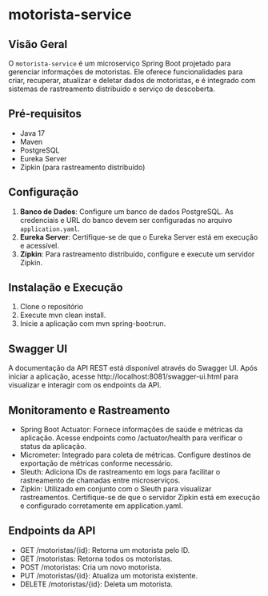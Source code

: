 # motorista-service

## Visão Geral
O `motorista-service` é um microserviço Spring Boot projetado para gerenciar informações de motoristas. Ele oferece funcionalidades para criar, recuperar, atualizar e deletar dados de motoristas, e é integrado com sistemas de rastreamento distribuído e serviço de descoberta.

## Pré-requisitos
- Java 17
- Maven
- PostgreSQL
- Eureka Server
- Zipkin (para rastreamento distribuído)

## Configuração
1. **Banco de Dados**: Configure um banco de dados PostgreSQL. As credenciais e URL do banco devem ser configuradas no arquivo `application.yaml`.
2. **Eureka Server**: Certifique-se de que o Eureka Server está em execução e acessível.
3. **Zipkin**: Para rastreamento distribuído, configure e execute um servidor Zipkin.

## Instalação e Execução
1. Clone o repositório
2. Execute mvn clean install.
3. Inicie a aplicação com mvn spring-boot:run.

## Swagger UI
A documentação da API REST está disponível através do Swagger UI. Após iniciar a aplicação, acesse http://localhost:8081/swagger-ui.html para visualizar e interagir com os endpoints da API.

## Monitoramento e Rastreamento
- Spring Boot Actuator: Fornece informações de saúde e métricas da aplicação. Acesse endpoints como /actuator/health para verificar o status da aplicação.
- Micrometer: Integrado para coleta de métricas. Configure destinos de exportação de métricas conforme necessário.
- Sleuth: Adiciona IDs de rastreamento em logs para facilitar o rastreamento de chamadas entre microserviços.
- Zipkin: Utilizado em conjunto com o Sleuth para visualizar rastreamentos. Certifique-se de que o servidor Zipkin está em execução e configurado corretamente em application.yaml.

## Endpoints da API
- GET /motoristas/{id}: Retorna um motorista pelo ID.
- GET /motoristas: Retorna todos os motoristas.
- POST /motoristas: Cria um novo motorista.
- PUT /motoristas/{id}: Atualiza um motorista existente.
- DELETE /motoristas/{id}: Deleta um motorista.
